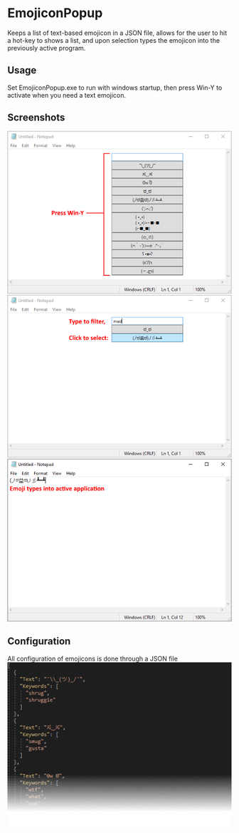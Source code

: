 # EmojiconPopup
Keeps a list of text-based emojicon in a JSON file, allows for the user to hit a hot-key to shows a list, and upon selection types the emojicon into the previously active program.

## Usage
Set EmojiconPopup.exe to run with windows startup, then press Win-Y to activate when you need a text emojicon.

## Screenshots
![Step 1](https://raw.githubusercontent.com/cyberknet/EmojiconPopup/master/Example-1.png "Step 1")
![Step 2](https://raw.githubusercontent.com/cyberknet/EmojiconPopup/master/Example-2.png "Step 2")
![Step 3](https://raw.githubusercontent.com/cyberknet/EmojiconPopup/master/Example-3.png "Step 3")

## Configuration
All configuration of emojicons is done through a JSON file
![Configuration](https://raw.githubusercontent.com/cyberknet/EmojiconPopup/master/Configuration.png "Configuration")
